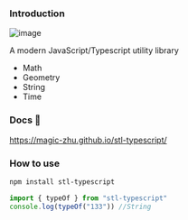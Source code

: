 ### Introduction

![image](https://img.shields.io/badge/Version-0.0.5-green.svg)

A modern JavaScript/Typescript utility library

- Math
- Geometry
- String
- Time

### Docs 📖

https://magic-zhu.github.io/stl-typescript/

### How to use

```bash
npm install stl-typescript
```

```ts
import { typeOf } from "stl-typescript"
console.log(typeOf("133")) //String
```

